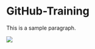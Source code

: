 # GitHub-Training

This is a sample paragraph.

![](https://user-images.githubusercontent.com/6716089/158308765-19ef78d7-aff4-4efd-bd33-cbaf36681c4f.png)

<script type="text/javascript" src="https://jira.microchip.com/s/32cc705bb3db4a9a86436f290b041e1d-T/6jetur/818002/lro0uu/7110d639841f4d969f43b16805968318/_/download/contextbatch/js/com.atlassian.jira.collector.plugin.jira-issue-collector-plugin:issuecollector/batch.js?locale=en-US&collectorId=bed1fc6d"></script>

